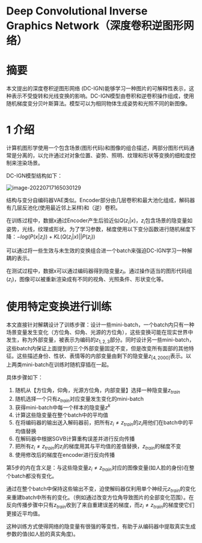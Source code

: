 # Deep Convolutional Inverse Graphics Network（深度卷积逆图形网络）

# 摘要

本文提出的深度卷积逆图形网络 (DC-IGN)能够学习一种图片的可解释性表示，这种表示不受旋转和光线变换的影响。DC-IGN模型由卷积和逆卷积操作组成，使用随机梯度变分贝叶斯算法。模型可以为相同物体生成姿势和光照不同的新图像。

# 1 介绍

计算机图形学使用一个包含场景(图形代码)和图像的组合描述，两部分图形代码通常是分离的，以允许通过对对象位置、姿势、照明、纹理和形状等变换的细粒度控制来渲染场景。

DC-IGN模型结构如下：

![image-20220717165030129](https://raw.githubusercontent.com/SNIKCHS/MDImage/main/img/DC-IGN.png)

结构与变分自编码器VAE类似。Encoder部分由几层卷积和最大池化组成，解码器有几层反池化(使用最近邻上采样)和（逆）卷积。

在训练过程中，数据x通过Encoder产生后验近似$Q(z_i|x)$，$z_i$包含场景的隐变量如姿势，光线，纹理或形状。为了学习参数，梯度使用以下变分函数进行随机梯度下降：$-log(P(x|z_i))+KL(Q(z_i|x)||P(z_i))$

可以通过将一些生效与未生效的变换组合进一个batch来强迫DC-IGN学习一种解耦的表示。

在测试过程中，数据x可以通过编码器得到隐变量$z_i$。通过操作适当的图形代码组$(z_i)$，图像可以被重新渲染成有不同的视角、光照条件、形状变化等。

# 使用特定变换进行训练

本文直接针对解耦设计了训练步骤：设计一些mini-batch，一个batch内只有一种场景变量发生变化（方位角、仰角、光源的方位角），这些变换可能在现实世界中发生，称为外部变量，被表示为编码的$z_{1,2,3}$部分。同时设计另一些mini-batch，这些batch内保证上面提到的三个外部变量固定不变，但是改变所有面部的其他特征。这些描述身份、性状、表情等的内部变量由剩下的隐变量$z_{[4,2000]}$表示。以上两类mini-batch在训练时随机穿插在一起。

具体步骤如下：

1. 随机从【方位角，仰角，光源方位角，内部变量】选择一种隐变量$z_{train}$
2. 随机选择一个只有$z_{train}$对应变量发生变化的mini-batch
3. 获得mini-batch中每一个样本的隐变量$z^k$
4. 计算这些隐变量在整个batch中的平均值
5. 在将编码器的输出送入解码器前，把所有$z_i≠z_{train}$的$z_i$用他们在batch中的平均值替换
6. 在解码器中根据SGVB计算重构误差并进行反向传播
7. 把所有$z_i≠z_{train}$的$z_i$的梯度用其与平均值的差值替换，$z_{train}$的梯度不变
8. 使用修改后的梯度在encoder进行反向传播

第5步的内在含义是：与这些隐变量$z_i≠z_{train}$对应的图像变量(如人脸的身份)在整个batch都没有变化。

通过在整个batch中保持这些输出不变，迫使解码器仅利用单个神经元$z_{train}$的变化来重建batch中所有的变化。（例如通过改变方位角导致图片的全部变化范围）。在反向传播步骤中只有$z_{train}$收到了来自重建误差的梯度，而$z_i≠z_{train}$的梯度使它们更接近平均值。

这种训练方式使得网络的隐变量有很强的等变性，有助于从编码器中提取真实生成参数的值(如人脸的真实角度)。